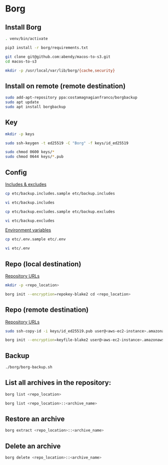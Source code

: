 # Borg

## Install Borg

```sh
. venv/bin/activate

pip3 install -r borg/requirements.txt

git clone git@github.com:abendy/macos-to-s3.git
cd macos-to-s3

mkdir -p /usr/local/var/lib/borg/{cache,security}
```

## Install on remote (remote destination)

```sh
sudo add-apt-repository ppa:costamagnagianfranco/borgbackup
sudo apt update
sudo apt install borgbackup
```

## Key

```sh
mkdir -p keys

sudo ssh-keygen -t ed25519 -C "Borg" -f keys/id_ed25519

sudo chmod 0600 keys/*
sudo chmod 0644 keys/*.pub
```

## Config

[Includes & excludes](https://borgbackup.readthedocs.io/en/stable/usage/help.html#borg-help-patterns)

```sh
cp etc/backup.includes.sample etc/backup.includes

vi etc/backup.includes

cp etc/backup.excludes.sample etc/backup.excludes

vi etc/backup.excludes
```

[Environment variables](https://borgbackup.readthedocs.io/en/stable/usage/general.html#environment-variables)

```sh
cp etc/.env.sample etc/.env

vi etc/.env
```

## Repo (local destination)

[Repository URLs](https://borgbackup.readthedocs.io/en/stable/usage/general.html#repository-urls)

```sh
mkdir -p <repo_location>

borg init --encryption=repokey-blake2 cd <repo_location>
```

## Repo (remote destination)

[Repository URLs](https://borgbackup.readthedocs.io/en/stable/usage/general.html#repository-urls)

```sh
sudo ssh-copy-id -i keys/id_ed25519.pub user@<aws-ec2-instance>.amazonaws.com

borg init --encryption=keyfile-blake2 user@<aws-ec2-instance>.amazonaws.com
```

## Backup

```sh
./borg/borg-backup.sh
```

## List all archives in the repository:

```sh
borg list <repo_location>

borg list <repo_location>::<archive_name>
```

## Restore an archive

```sh
borg extract <repo_location>::<archive_name>
```

## Delete an archive

```sh
borg delete <repo_location>::<archive_name>
```
